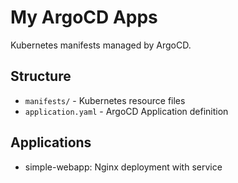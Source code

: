 # My ArgoCD Apps

Kubernetes manifests managed by ArgoCD.

## Structure
- `manifests/` - Kubernetes resource files
- `application.yaml` - ArgoCD Application definition

## Applications
- simple-webapp: Nginx deployment with service
